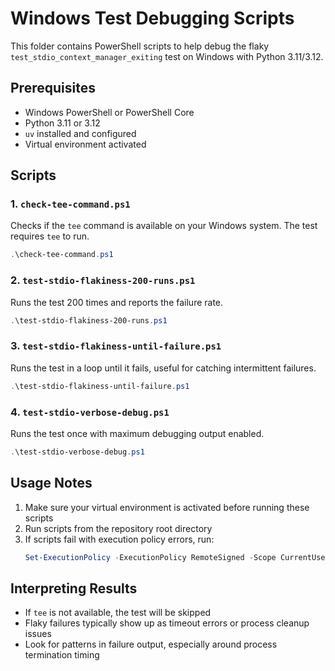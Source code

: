 # Windows Test Debugging Scripts

This folder contains PowerShell scripts to help debug the flaky `test_stdio_context_manager_exiting` test on Windows with Python 3.11/3.12.

## Prerequisites

- Windows PowerShell or PowerShell Core
- Python 3.11 or 3.12
- `uv` installed and configured
- Virtual environment activated

## Scripts

### 1. `check-tee-command.ps1`
Checks if the `tee` command is available on your Windows system. The test requires `tee` to run.

```powershell
.\check-tee-command.ps1
```

### 2. `test-stdio-flakiness-200-runs.ps1`
Runs the test 200 times and reports the failure rate.

```powershell
.\test-stdio-flakiness-200-runs.ps1
```

### 3. `test-stdio-flakiness-until-failure.ps1`
Runs the test in a loop until it fails, useful for catching intermittent failures.

```powershell
.\test-stdio-flakiness-until-failure.ps1
```

### 4. `test-stdio-verbose-debug.ps1`
Runs the test once with maximum debugging output enabled.

```powershell
.\test-stdio-verbose-debug.ps1
```

## Usage Notes

1. Make sure your virtual environment is activated before running these scripts
2. Run scripts from the repository root directory
3. If scripts fail with execution policy errors, run:
   ```powershell
   Set-ExecutionPolicy -ExecutionPolicy RemoteSigned -Scope CurrentUser
   ```

## Interpreting Results

- If `tee` is not available, the test will be skipped
- Flaky failures typically show up as timeout errors or process cleanup issues
- Look for patterns in failure output, especially around process termination timing